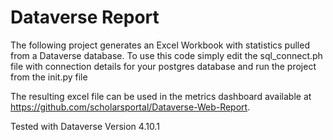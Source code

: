 # Dataverse Report

The following project generates an Excel Workbook with statistics pulled from a Dataverse database.
To use this code simply edit the sql_connect.ph file with connection details for your postgres database and run the project from the init.py file

The resulting excel file can be used in the metrics dashboard available at https://github.com/scholarsportal/Dataverse-Web-Report.

Tested with Dataverse Version 4.10.1
